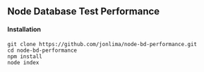 ## Node Database Test Performance

#### Installation

```
git clone https://github.com/jonlima/node-bd-performance.git
cd node-bd-performance
npm install
node index
```